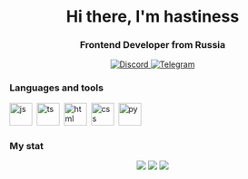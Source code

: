<div id="header" align="center">
  <h1>Hi there, I'm hastiness</h1>
  <h3>Frontend Developer from Russia</h3>
</div>


<div id="socials" align="center">
  <a href="https://discord.gg/adora">
    <img src="https://img.shields.io/badge/Discord-blue?style=for-the-badge&logo=discord&logoColor=white" alt="Discord"/>
  </a>
  <a href="https://t.me/fxcke">
    <img src="https://img.shields.io/badge/Telegram-blue?style=for-the-badge&logo=telegram&logoColor=white" alt="Telegram"/>
  </a>
</div>


### Languages and tools

<img src="https://cdn.jsdelivr.net/gh/devicons/devicon/icons/javascript/javascript-original.svg" title="js" width="40" height="40"/>&nbsp;
<img src="https://cdn.jsdelivr.net/gh/devicons/devicon/icons/typescript/typescript-original.svg" title="ts" width="40" height="40"/>&nbsp;
<img src="https://cdn.jsdelivr.net/gh/devicons/devicon/icons/html5/html5-original.svg" title="html" width="40" height="40"/>&nbsp;
<img src="https://cdn.jsdelivr.net/gh/devicons/devicon/icons/css3/css3-original.svg" title="css" width="40" height="40"/>&nbsp;
<img src="https://cdn.jsdelivr.net/gh/devicons/devicon/icons/python/python-original.svg" title="py" width="40" height="40"/>&nbsp;


### My stat


<div id="stat" align="center">
  <img src="http://github-profile-summary-cards.vercel.app/api/cards/profile-details?username=devhastiness&theme=github_dark"/>
  <img src="http://github-profile-summary-cards.vercel.app/api/cards/most-commit-language?username=devhastiness&theme=github_dark"/>
  <img src="http://github-profile-summary-cards.vercel.app/api/cards/stats?username=devhastiness&theme=github_dark"/>
</div>
